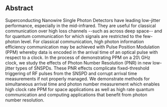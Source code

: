 ## Abstract

Superconducting Nanowire Single Photon Detectors have leading low-jitter performance, especially in the mid-infrared. They are useful for classical communication over high loss channels --such as across deep space-- and for quantum communication for which signals are restricted to the few-photon level. For classical communication, high photon information efficiency communication may be achieved with Pulse Position Modulation (PPM) whereby data is encoded in the arrival time of an optical pulse with respect to a clock. In the process of demonstrating PPM on a 20\ GHz clock, we study the effects of Photon Number Resolution (PNR) in new low-jitter types of SNSPDs. These PNR effects complicate fixed-threshold triggering of RF pulses from the SNSPD and corrupt arrival time measurements if not properly managed. We demonstrate methods for simultaneous arrival time and photon number measurement which enables high clock rate PPM for space applications as well as high rate quantum communication and computing applications that benefit from photon number resolution.
